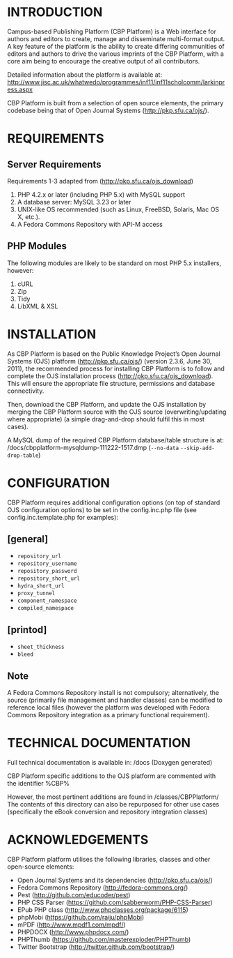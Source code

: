 # INTRODUCTION

Campus-based Publishing Platform (CBP Platform) is a Web interface for authors and editors to create, manage and disseminate multi-format output. A key feature of the platform is the ability to create differing communities of editors and authors to drive the various imprints of the CBP Platform, with a core aim being to encourage the creative output of all contributors.

Detailed information about the platform is available at: http://www.jisc.ac.uk/whatwedo/programmes/inf11/inf11scholcomm/larkinpress.aspx

CBP Platform is built from a selection of open source elements, the primary codebase being that of Open Journal Systems (http://pkp.sfu.ca/ojs/).

# REQUIREMENTS

## Server Requirements

Requirements 1-3 adapted from (http://pkp.sfu.ca/ojs_download)

1.	PHP 4.2.x or later (including PHP 5.x) with MySQL support
2.	A database server: MySQL 3.23 or later
3.	UNIX-like OS recommended (such as Linux, FreeBSD, Solaris, Mac OS X, etc.).
4.	A Fedora Commons Repository with API-M access

## PHP Modules

The following modules are likely to be standard on most PHP 5.x installers, however:

1.	cURL 
2.	Zip 
3.	Tidy 
4.	LibXML & XSL 

# INSTALLATION

As CBP Platform is based on the Public Knowledge Project’s Open Journal Systems (OJS) platform (http://pkp.sfu.ca/ojs/) (version 2.3.6, June 30, 2011), the recommended process for installing CBP Platform is to follow and complete the OJS installation process (http://pkp.sfu.ca/ojs_download). This will ensure the appropriate file structure, permissions and database connectivity. 

Then, download the CBP Platform, and update the OJS installation by merging the CBP Platform source with the OJS source (overwriting/updating where appropriate) (a simple drag-and-drop should fulfil this in most cases).

A MySQL dump of the required CBP Platform database/table structure is at: /docs/cbpplatform-mysqldump-111222-1517.dmp (`--no-data` `--skip-add-drop-table`)

# CONFIGURATION

CBP Platform requires additional configuration options (on top of standard OJS configuration options) to be set in the config.inc.php file (see config.inc.template.php for examples):

## [general]
* `repository_url`
* `repository_username`
* `repository_password`
* `repository_short_url`
* `hydra_short_url`
* `proxy_tunnel`
* `component_namespace`
* `compiled_namespace`

## [printod]
* `sheet_thickness`
* `bleed`

## Note

A Fedora Commons Repository install is not compulsory; alternatively, the source (primarily file management and handler classes) can be modified to reference local files (however the platform was developed with Fedora Commons Repository integration as a primary functional requirement).

# TECHNICAL DOCUMENTATION

Full technical documentation is available in: /docs (Doxygen generated)

CBP Platform specific additions to the OJS platform are commented with the identifier %CBP%

However, the most pertinent additions are found in /classes/CBPPlatform/
The contents of this directory can also be repurposed for other use cases (specifically the eBook conversion and repository integration classes)

# ACKNOWLEDGEMENTS

CBP Platform platform utilises the following libraries, classes and other open-source elements:

* Open Journal Systems and its dependencies (http://pkp.sfu.ca/ojs/)
* Fedora Commons Repository (http://fedora-commons.org/) 
* Pest (http://github.com/educoder/pest)
* PHP CSS Parser (https://github.com/sabberworm/PHP-CSS-Parser)
* EPub PHP class (http://www.phpclasses.org/package/6115)
* phpMobi (https://github.com/raiju/phpMobi)
* mPDF (http://www.mpdf1.com/mpdf/)
* PHPDOCX (http://www.phpdocx.com/)
* PHPThumb (https://github.com/masterexploder/PHPThumb)
* Twitter Bootstrap (http://twitter.github.com/bootstrap/)